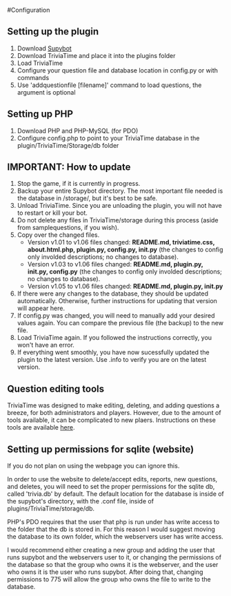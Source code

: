 #Configuration
## Setting up the plugin
1. Download [Supybot][]
2. Download TriviaTime and place it into the plugins folder
3. Load TriviaTime
4. Configure your question file and database location in config.py or with commands
5. Use 'addquestionfile [filename]' command to load questions, the argument is optional

## Setting up PHP
1. Download PHP and PHP-MySQL (for PDO)
2. Configure config.php to point to your TriviaTime database in the plugin/TriviaTime/Storage/db folder

## IMPORTANT: How to update
1. Stop the game, if it is currently in progress.
2. Backup your entire Supybot directory. The most important file needed is the database in /storage/, but it's best to be safe.
3. Unload TriviaTime. Since you are unloading the plugin, you will not have to restart or kill your bot.
4. Do not delete any files in TriviaTime/storage during this process (aside from samplequestions, if you wish).
5. Copy over the changed files.
	* Version v1.01 to v1.06 files changed: **README.md, triviatime.css, about.html.php, plugin.py, config.py, __init__.py** (the changes to config only involded descriptions; no changes to database).
	* Version v1.03 to v1.06 files changed: **README.md, plugin.py, __init__.py, config.py** (the changes to config only involded descriptions; no changes to database).
    * Version v1.05 to v1.06 files changed: **README.md, plugin.py, __init__.py**
6. If there were any changes to the database, they should be updated automatically. Otherwise, further instructions for updating that version will appear here.
7. If config.py was changed, you will need to manually add your desired values again. You can compare the previous file (the backup) to the new file.
8. Load TriviaTime again. If you followed the instructions correctly, you won't have an error.
9. If everything went smoothly, you have now sucessfully updated the plugin to the latest version. Use .info to verify you are on the latest version.

## Question editing tools
TriviaTime was designed to make editing, deleting, and adding questions a breeze, for both administrators and players. However, due to the amount of tools available, it can be complicated to new plaers. Instructions on these tools are available [here][].

## Setting up permissions for sqlite (website)
If you do not plan on using the webpage you can ignore this.

In order to use the website to delete/accept edits, reports, new questions, and deletes, you will need to set the proper permissions for the sqlite db, called 'trivia.db' by default. The default location for the database is inside of the supybot's directory, with the .conf file, inside of plugins/TriviaTime/storage/db.

PHP's PDO requires that the user that php is run under has write access to the folder that the db is stored in. For this reason I would suggest moving the database to its own folder, which the webservers user has write access.

I would recommend either creating a new group and adding the user that runs supybot and the webservers user to it, or changing the permissions of the database so that the group who owns it is the webserver, and the user who owns it is the user who runs supybot. After doing that, changing permissions to 775 will allow the group who owns the file to write to the database.

  [Supybot]: http://sourceforge.net/projects/supybot/
  [here]: http://trivialand.org/
